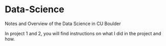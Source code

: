 # Data-Science
Notes and Overview of the Data Science in CU Boulder



In project 1 and 2, you will find instructions on what I did in the project and how.
